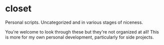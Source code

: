 # closet
Personal scripts. Uncategorized and in various stages of niceness.

You're welcome to look through these but they're not organized at all! This is more for my own personal development, particularly for side projects.
